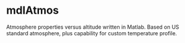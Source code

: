 # mdlAtmos
Atmosphere properties versus altitude written in Matlab. Based on US standard atmosphere, plus capability for custom temperature profile.
